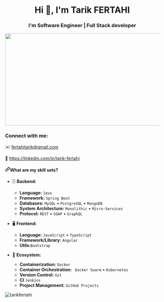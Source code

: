 <h1 align="center">Hi 👋, I'm Tarik FERTAHI</h1>
<h3 align="center">I'm Software Engineer | Full Stack developer</h3>

<p align="center" dir="auto">
<img src="https://camo.githubusercontent.com/03544a743fd05bbcbba27e38b9bb71a96b1c5da22ebf48202572be4949b83d1d/68747470733a2f2f6d656469612e67697068792e636f6d2f6d656469612f7a356943766f316f4362717437756b4d51732f67697068792e676966" width="600" height="300" style="max-width: 100%;">
</p>

<p></p>
<p></p>
<h3 align="left">Connect with me:</h3>

<p dir="auto"><g-emoji class="g-emoji" alias="envelope" fallback-src="https://github.githubassets.com/images/icons/emoji/unicode/2709.png">✉️</g-emoji> <a href="mailto:fertahitarik@gmail.com">fertahitarik@gmail.com</a></p>

<p dir="auto"><g-emoji class="g-emoji" alias="link" fallback-src="https://github.githubassets.com/images/icons/emoji/unicode/1f517.png">🔗</g-emoji> <a href="https://linkedin.com/in/tarik-fertahi" rel="nofollow">https://linkedin.com/in/tarik-fertahi</a></p>

<h4 dir="auto"><a id="user-content-what-are-my-skill-sets" class="anchor" aria-hidden="true" href="#what-are-my-skill-sets"><svg class="octicon octicon-link" viewBox="0 0 16 16" version="1.1" width="16" height="16" aria-hidden="true"><path fill-rule="evenodd" d="M7.775 3.275a.75.75 0 001.06 1.06l1.25-1.25a2 2 0 112.83 2.83l-2.5 2.5a2 2 0 01-2.83 0 .75.75 0 00-1.06 1.06 3.5 3.5 0 004.95 0l2.5-2.5a3.5 3.5 0 00-4.95-4.95l-1.25 1.25zm-4.69 9.64a2 2 0 010-2.83l2.5-2.5a2 2 0 012.83 0 .75.75 0 001.06-1.06 3.5 3.5 0 00-4.95 0l-2.5 2.5a3.5 3.5 0 004.95 4.95l1.25-1.25a.75.75 0 00-1.06-1.06l-1.25 1.25a2 2 0 01-2.83 0z"></path></svg></a>What are my skill sets?</h4>

<ul dir="auto">
<li>
<p dir="auto"><g-emoji class="g-emoji" alias="file_cabinet" fallback-src="https://github.githubassets.com/images/icons/emoji/unicode/1f5c4.png">🗄️</g-emoji> <strong>Backend:</strong></p>
<ul dir="auto">
<li><strong>Language:</strong> <code>Java</code></li>
<li><strong>Framework:</strong> <code>Spring Boot</code></li>
<li><strong>Databases:</strong> <code>MySQL</code> • <code>PostgreSQL</code> • <code>MongoDB</code></li>
<li><strong>System Architecture:</strong> <code>Monolithic</code> • <code>Micro-Services</code></li>
<li><strong>Protocol:</strong> <code>REST</code> • <code>SOAP</code> • <code>GraphQL</code></li>
</ul>
</li>
<li>
<p dir="auto"><g-emoji class="g-emoji" alias="desktop_computer" fallback-src="https://github.githubassets.com/images/icons/emoji/unicode/1f5a5.png">🖥</g-emoji> <strong>Frontend:</strong></p>
<ul dir="auto">
<li><strong>Language:</strong> <code>JavaScript</code> • <code>TypeScript</code></li>
<li><strong>Framework/Library:</strong> <code>Angular</code></li>
<li><strong>Utils:</strong><code>Bootstrap</code></li>
</ul>
</li>
<li>
<p dir="auto"><g-emoji class="g-emoji" alias="ferris_wheel" fallback-src="https://github.githubassets.com/images/icons/emoji/unicode/1f3a1.png">🎡</g-emoji> <strong>Ecosystem:</strong></p>
<ul dir="auto">
<li><strong>Containerization:</strong> <code>Docker</code></li>
<li><strong>Container Orchestration:</strong> <code> Docker Swarm</code> • <code>Kubernetes</code></li>
<li><strong>Version Control:</strong> <code>Git</code></li>
<li><strong>CI</strong> <code>Jenkins</code></li>
<li><strong>Project Management:</strong> <code>GitHub Projects</code></li>
</ul>
</li>
</ul>

<p><img align="left" src="https://github-readme-stats.vercel.app/api/top-langs?username=tarikfertahi&show_icons=true&locale=en&layout=compact" alt="tarikfertahi" /></p>

